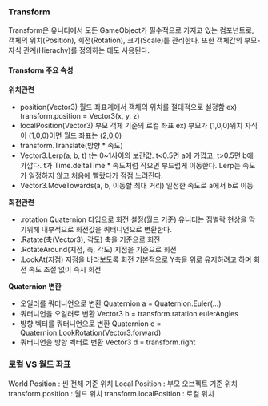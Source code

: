 <h3 id="transform">Transform</h3>
<p>Transform은 유니티에서 모든 GameObject가 필수적으로 가지고 있는 컴포넌트로, 객체의 위치(Position), 회전(Rotation), 크기(Scale)를 관리한다. 또한 객체간의 부모-자식 관계(Hierachy)를 정의하는 데도 사용된다.</p>
<h4 id="transform-주요-속성">Transform 주요 속성</h4>
<p><strong>위치관련</strong></p>
<ul>
<li>position(Vector3)
  월드 좌표계에서 객체의 위치를 절대적으로 설정함
  ex) transform.position = Vector3(x, y, z)</li>
<li>localPosition(Vector3)
  부모 객체 기준의 로컬 좌표
  ex) 부모가 (1,0,0)위치 자식이 (1,0,0)이면 월드 좌표는 (2,0,0)</li>
<li>transform.Translate(방향 * 속도)</li>
<li>Vector3.Lerp(a, b, t)
  t는 0~1사이의 보간값. t&lt;0.5면 a에 가깝고, t&gt;0.5면 b에 가깝다.
  t가 Time.deltaTime * 속도처럼 작으면 부드럽게 이동한다.
  Lerp는 속도가 일정하지 않고 처음에 빨랐다가 점점 느려진다.</li>
<li>Vector3.MoveTowards(a, b, 이동할 최대 거리)
  일정한 속도로 a에서 b로 이동</li>
</ul>
<p><strong>회전관련</strong></p>
<ul>
<li>.rotation
  Quaternion 타입으로 회전 설정(월드 기준)
  유니티는 짐벌락 현상을 막기위해 내부적으로 회전값을 쿼터니언으로 변환한다.</li>
<li>.Ratate(축(Vector3), 각도)
  축을 기준으로 회전</li>
<li>.RotateAround(지점, 축, 각도)
  지점을 기준으로 회전</li>
<li>.LookAt(지점)
  지점을 바라보도록 회전
  기본적으로 Y축을 위로 유지하려고 하며 회전 속도 조절 없이 즉시 회전</li>
</ul>
<p><strong>Quaternion 변환</strong></p>
<ul>
<li>오일러를 쿼터니언으로 변환
  Quaternion a = Quaternion.Euler(...) </li>
<li>쿼터니언을 오일러로 변환
  Vector3 b = transform.ratation.eulerAngles</li>
<li>방향 벡터를 쿼터니언으로 변환
Quaternion c = Quaternion.LookRotation(Vector3.forward)</li>
<li>쿼터니언을 방향 벡터로 변환
Vector3 d = transform.right</li>
</ul>
<h3 id="로컬-vs-월드-좌표">로컬 VS 월드 좌표</h3>
<p>World Position : 씬 전체 기준 위치
Local Position : 부모 오브젝트 기준 위치
transform.position : 월드 위치
transform.localPosition : 로컬 위치</p>